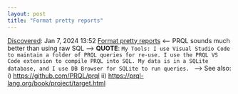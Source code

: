 ```yaml
---
layout: post
title: "Format pretty reports"
---
```

[Discovered](http://rolandtanglao.com/2020/07/29/p1-blogthis-checkvist-list-links-to-blog/): Jan 7, 2024 13:52 [Format pretty reports](https://prql-lang.org/posts/2023-01-28-format-pretty-reports/) <-- PRQL sounds much better than using raw SQL --> **QUOTE**: `My Tools: I use Visual Studio Code to maintain a folder of PRQL queries for re-use. I use the PRQL VS Code extension to compile PRQL into SQL. My data is in a SQLite database, and I use DB Browser for SQLite to run queries. ` --> See also: i) https://github.com/PRQL/prql ii) https://prql-lang.org/book/project/target.html
